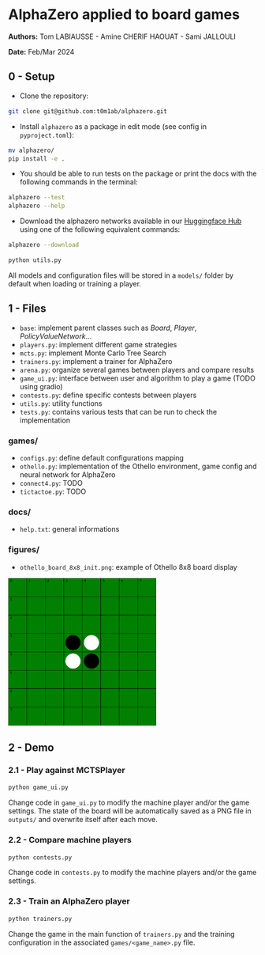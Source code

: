 # AlphaZero applied to board games

**Authors:** Tom LABIAUSSE - Amine CHERIF HAOUAT - Sami JALLOULI

**Date:** Feb/Mar 2024

## 0 - Setup

* Clone the repository:
```bash
git clone git@github.com:t0m1ab/alphazero.git
```

* Install `alphazero` as a package in edit mode (see config in `pyproject.toml`): 
```bash
mv alphazero/
pip install -e .
``` 

* You should be able to run tests on the package or print the docs with the following commands in the terminal: 
```bash
alphazero --test
alphazero --help
```

* Download the alphazero networks available in our [Huggingface Hub](https://huggingface.co/t0m1ab) using one of the following equivalent commands: 
```bash
alphazero --download
```
```python
python utils.py
``` 
All models and configuration files will be stored in a `models/` folder by default when loading or training a player.

## 1 - Files

* `base`: implement parent classes such as *Board*, *Player*, *PolicyValueNetwork*...
* `players.py`: implement different game strategies
* `mcts.py`: implement Monte Carlo Tree Search
* `trainers.py`: implement a trainer for AlphaZero
* `arena.py`: organize several games between players and compare results
* `game_ui.py`: interface between user and algorithm to play a game (TODO using gradio)
* `contests.py`: define specific contests between players
* `utils.py`: utility functions
* `tests.py`: contains various tests that can be run to check the implementation

### games/
* `configs.py`: define default configurations mapping
* `othello.py`: implementation of the Othello environment, game config and neural network for AlphaZero
* `connect4.py`: TODO
* `tictactoe.py`: TODO

### docs/
* `help.txt`: general informations

### figures/
* `othello_board_8x8_init.png`: example of Othello 8x8 board display

<img src='./alphazero/figures/othello_board_8x8_init.png' width='300'>

## 2 - Demo

### 2.1 - Play against MCTSPlayer

```bash
python game_ui.py
```

Change code in `game_ui.py` to modify the machine player and/or the game settings. The state of the board will be automatically saved as a PNG file in `outputs/` and overwrite itself after each move.

### 2.2 - Compare machine players

```bash
python contests.py
```

Change code in `contests.py` to modify the machine players and/or the game settings.

### 2.3 - Train an AlphaZero player

```bash
python trainers.py
```

Change the game in the main function of `trainers.py` and the training configuration in the associated `games/<game_name>.py` file.

